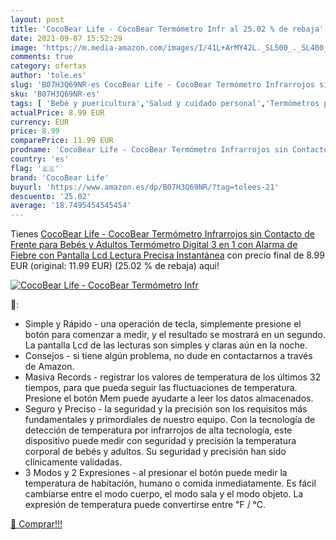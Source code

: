 ```yaml
---
layout: post
title: 'CocoBear Life - CocoBear Termómetro Infr al 25.02 % de rebaja'
date: 2021-09-07 15:52:29
image: 'https://m.media-amazon.com/images/I/41L+ArMY42L._SL500_._SL400_.jpg'
comments: true
category: ofertas
author: 'tole.es'
slug: 'B07H3Q69NR-es CocoBear Life - CocoBear Termómetro Infrarrojos sin...'
sku: 'B07H3Q69NR-es'
tags: [ 'Bebé y puericultura','Salud y cuidado personal','Termómetros para bebé','bebés','cocobear life', ]
actualPrice: 8.99 EUR
currency: EUR
price: 8.99
comparePrice: 11.99 EUR
prodname: 'CocoBear Life - CocoBear Termómetro Infrarrojos sin Contacto de Frente para Bebés y Adultos  Termómetro Digital 3 en 1 con Alarma de Fiebre  con Pantalla Lcd  Lectura Precisa Instantánea'
country: 'es'
flag: '🇪🇸'
brand: 'CocoBear Life'
buyurl: 'https://www.amazon.es/dp/B07H3Q69NR/?tag=tolees-21'
descuento: '25.02'
average: '18.7495454545454'
---
```


Tienes [CocoBear Life - CocoBear Termómetro Infrarrojos sin Contacto de Frente para Bebés y Adultos  Termómetro Digital 3 en 1 con Alarma de Fiebre  con Pantalla Lcd  Lectura Precisa Instantánea](https://www.amazon.es/dp/B07H3Q69NR/?tag=tolees-21) con precio final de  8.99 EUR (original: 11.99 EUR) (25.02 %  de rebaja) aqui!

[![CocoBear Life - CocoBear Termómetro Infr](https://m.media-amazon.com/images/I/41L+ArMY42L._SL500_._SL400_.jpg)](https://www.amazon.es/dp/B07H3Q69NR/?tag=tolees-21)

🔎:

- Simple y Rápido - una operación de tecla, simplemente presione el botón para comenzar a medir, y el resultado se mostrará en un segundo. La pantalla Lcd de las lecturas son simples y claras aún en la noche.
- Consejos - si tiene algún problema, no dude en contactarnos a través de Amazon.
- Masiva Records - registrar los valores de temperatura de los últimos 32 tiempos, para que pueda seguir las fluctuaciones de temperatura. Presione el botón Mem puede ayudarte a leer los datos almacenados.
- Seguro y Preciso - la seguridad y la precisión son los requisitos más fundamentales y primordiales de nuestro equipo. Con la tecnología de detección de temperatura por infrarrojos de alta tecnología, este dispositivo puede medir con seguridad y precisión la temperatura corporal de bebés y adultos. Su seguridad y precisión han sido clínicamente validadas.
- 3 Modos y 2 Expresiones - al presionar el botón puede medir la temperatura de habitación, humano o comida inmediatamente. Es fácil cambiarse entre el modo cuerpo, el modo sala y el modo objeto. La expresión de temperatura puede convertirse entre ℉ / ℃.

[🛒 Comprar!!!](https://www.amazon.es/dp/B07H3Q69NR/?tag=tolees-21)
